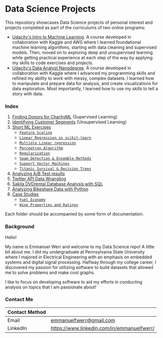 # Data Science Projects

This repository showcases Data Science projects of personal interest and projects completed as part of the curriculums of two online programs:
- [Udacity's Intro to Machine Learning](https://www.udacity.com/course/intro-to-machine-learning-nanodegree--nd229). A course developed in collaboration with Kaggle and AWS where I learned foundational machine learning algorithms, starting with data cleaning and supervised models. Then, moved on to exploring deep and unsupervised learning while getting practical experience at each step of the way by applying my skills to code exercises and projects.
- [Udacity's Data Analyst Nanodegree](https://www.udacity.com/course/data-analyst-nanodegree--nd002). A course developed in collaboration with Kaggle where I advanced my programming skills and refined my ability to work with messy, complex datasets. I learned how to manipulate and prepare data for analysis, and create visualizations for data exploration. Most importantly, I learned how to use my skills to tell a story with data.

### Index
1. [Finding Donors for CharityML](https://github.com/emmanuelfwerr/DataScience/tree/main/FindingDonorsProject) (Supervised Learning)
2. [Identifying Customer Segments](https://github.com/emmanuelfwerr/DataScience/tree/main/IdentifyCustomerSegmentsProject) (Unsupervised Learning)
3. [Short ML Exercises](https://github.com/emmanuelfwerr/DataScience/tree/main/ShortExercises)
   - [`Feature Scaling`](https://github.com/emmanuelfwerr/DataScience/tree/main/ShortExercises/Feature%20Scaling)
   - [`Linear Regression in scikit-learn`](https://github.com/emmanuelfwerr/DataScience/tree/main/ShortExercises/Linear%20Regression%20in%20scikit-learn)
   - [`Multiple Linear regression`](https://github.com/emmanuelfwerr/DataScience/tree/main/ShortExercises/Multiple%20Linear%20Regression)
   - [`Perceptron Algorithm`](https://github.com/emmanuelfwerr/DataScience/tree/main/ShortExercises/Perceptron%20Algorithm)
   - [`Regularization`](https://github.com/emmanuelfwerr/DataScience/tree/main/ShortExercises/Regularization)
   - [`Spam Detection & Ensemble Methods`](https://github.com/emmanuelfwerr/DataScience/tree/main/ShortExercises/SpamDetection_EnsembleMethods)
   - [`Support Vector Machines`](https://github.com/emmanuelfwerr/DataScience/tree/main/ShortExercises/Support%20Vector%20Machines%20in%20scikitlearn)
   - [`Titanic Survival & Decision Trees`](https://github.com/emmanuelfwerr/DataScience/tree/main/ShortExercises/Titanic%20Survival%20%26%20Decision%20Trees%20in%20sklearn)
4. [Analyzing A/B Test results](https://github.com/emmanuelfwerr/DataScience/tree/main/Analyzing%20AB%20Test%20Results)
5. [Twitter API Data Wrangling](https://github.com/emmanuelfwerr/DataScience/tree/main/Twitter%20API%20Data%20Wrangling)
6. [Sakila DVDrental Database Analysis with SQL](https://github.com/emmanuelfwerr/DataScience/tree/main/Sakila%20DVDrental%20Database%20Analysis%20with%20SQL)
7. [Analyzing Bikeshare Data with Python](https://github.com/emmanuelfwerr/DataScience/tree/main/Analyzing%20Bikeshare%20Data%20with%20Python)
8. [Case Studies](https://github.com/emmanuelfwerr/DataScience/tree/main/Case%20Studies)
   - [`Fuel Economy`](https://github.com/emmanuelfwerr/DataScience/tree/main/Case%20Studies/Fuel%20Economy)
   - [`Wine Properties and Ratings`](https://github.com/emmanuelfwerr/DataScience/tree/main/Case%20Studies/Wine%20Properties%20and%20Ratings)
   
Each folder should be accompanied by some form of documentation.

### Background
Hello!

My name is Emmanuel Werr and welcome to my Data Science repo! A little bit about me. I did my undergraduate at Pennsylvania State University where I majored in Electrical Engineering with an emphasis on embedded systems and digital signal processing. Halfway through my college career, I discovered my passion for utilizing software to build datasets that allowed me to solve problems and make cool graphs. 

I like to focus on developing software to aid my efforts in conducting analysis on topics that I am passionate about!

### Contact Me

| Contact Method |  |
| --- | --- |
| Email | emmanuelfwerr@gmail.com |
| LinkedIn | https://www.linkedin.com/in/emmanuelfwerr/ |

